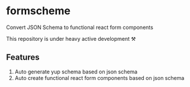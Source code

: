 # formscheme
Convert JSON Schema to functional react form components

This repository is under heavy active development ⚒️

## Features
1. Auto generate yup schema based on json schema
2. Auto create functional react form components based on json schema

